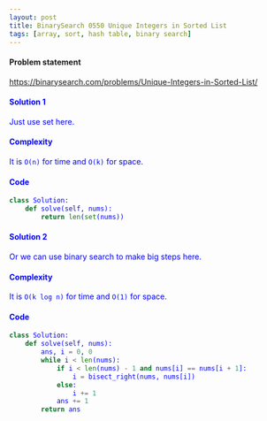 ```yaml
---
layout: post
title: BinarySearch 0550 Unique Integers in Sorted List
tags: [array, sort, hash table, binary search]
---
```


#### Problem statement

<a href="https://binarysearch.com/problems/Unique-Integers-in-Sorted-List/"> <font color = blue>https://binarysearch.com/problems/Unique-Integers-in-Sorted-List/

#### Solution 1
Just use set here.

#### Complexity
It is `O(n)` for time and `O(k)` for space.

#### Code
```python
class Solution:
    def solve(self, nums):
        return len(set(nums))
```


#### Solution 2
Or we can use binary search to make big steps here.

#### Complexity
It is `O(k log n)` for time and `O(1)` for space.

#### Code
```python
class Solution:
    def solve(self, nums):
        ans, i = 0, 0
        while i < len(nums):
            if i < len(nums) - 1 and nums[i] == nums[i + 1]:
                i = bisect_right(nums, nums[i])
            else:
                i += 1
            ans += 1
        return ans
```
